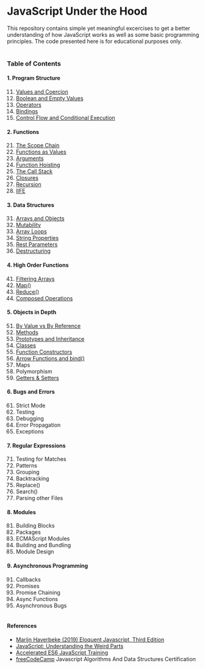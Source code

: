 # JavaScript Under the Hood

This repository contains simple yet meaningful excercises to get a better understanding of how JavaScript works as well as some
basic programming principles. The code presented here is for educational purposes only.
<br><br>

### Table of Contents

#### 1. Program Structure

11. [Values and Coercion](https://github.com/nicolasleivab/JavaScript-Under-the-Hood/blob/master/src/1.Program%20Structure/Values_and_Coercion.js)
2. [Boolean and Empty Values](https://github.com/nicolasleivab/JavaScript-Under-the-Hood/blob/master/src/1.Program%20Structure/Existence_and_Booleans.js)
3. [Operators](https://github.com/nicolasleivab/JavaScript-Under-the-Hood/blob/master/src/1.Program%20Structure/Operators.js)
4. [Bindings](https://github.com/nicolasleivab/JavaScript-Under-the-Hood/blob/master/src/1.Program%20Structure/Bindings.js)
5. [Control Flow and Conditional Execution](https://github.com/nicolasleivab/JavaScript-Under-the-Hood/blob/master/src/1.Program%20Structure/Control_Flow.js)
   
#### 2. Functions
   21. [The Scope Chain](https://github.com/nicolasleivab/JavaScript-Under-the-Hood/blob/master/src/2.Functions/The_Scope_Chain.js)
   2. [Functions as Values](https://github.com/nicolasleivab/JavaScript-Under-the-Hood/blob/master/src/2.Functions/Functions_as_Values.js)
   3. [Arguments](https://github.com/nicolasleivab/JavaScript-Under-the-Hood/blob/master/src/2.Functions/Arguments.js)
   4. [Function Hoisting](https://github.com/nicolasleivab/JavaScript-Under-the-Hood/blob/master/src/2.Functions/Function_Hoisting.js)
   5. [The Call Stack](https://github.com/nicolasleivab/JavaScript-Under-the-Hood/blob/master/src/2.Functions/The_Call_Stack.js)
   6. [Closures](https://github.com/nicolasleivab/JavaScript-Under-the-Hood/blob/master/src/2.Functions/Closures.js)
   7. [Recursion](https://github.com/nicolasleivab/JavaScript-Under-the-Hood/blob/master/src/2.Functions/Recursion.js)
   8. [IIFE](https://github.com/nicolasleivab/JavaScript-Under-the-Hood/blob/master/src/2.Functions/IIFEs.js)
#### 3. Data Structures
   31. [Arrays and Objects](https://github.com/nicolasleivab/JavaScript-Under-the-Hood/blob/master/src/3.Data%20Structures/Arrays_and_Objects.js)
   2. [Mutability](https://github.com/nicolasleivab/JavaScript-Under-the-Hood/blob/master/src/3.Data%20Structures/Mutability.js)
   3. [Array Loops](https://github.com/nicolasleivab/JavaScript-Under-the-Hood/blob/master/src/3.Data%20Structures/Array_Loops.js)
   4. [String Properties](https://github.com/nicolasleivab/JavaScript-Under-the-Hood/blob/master/src/3.Data%20Structures/Strings_Properties.js)
   5. [Rest Parameters](https://github.com/nicolasleivab/JavaScript-Under-the-Hood/blob/master/src/3.Data%20Structures/Rest_&_Spread_Operator.js)
   6. [Destructuring](https://github.com/nicolasleivab/JavaScript-Under-the-Hood/blob/master/src/3.Data%20Structures/Destructuring.js)
#### 4. High Order Functions
   41. [Filtering Arrays](https://github.com/nicolasleivab/JavaScript-Under-the-Hood/blob/master/src/4.High%20Order%20Functions/Filtering_Arrays.js)
   2. [Map()](https://github.com/nicolasleivab/JavaScript-Under-the-Hood/blob/master/src/4.High%20Order%20Functions/Map.js)
   3. [Reduce()](https://github.com/nicolasleivab/JavaScript-Under-the-Hood/blob/master/src/4.High%20Order%20Functions/Reduce.js)
   4. [Composed Operations](https://github.com/nicolasleivab/JavaScript-Under-the-Hood/blob/master/src/4.High%20Order%20Functions/Composed_Operations.js)
#### 5. Objects in Depth
   51. [By Value vs By Reference](https://github.com/nicolasleivab/JavaScript-Under-the-Hood/blob/master/src/5.Objects/ByValue_ByReference.js)
   2. [Methods](https://github.com/nicolasleivab/JavaScript-Under-the-Hood/blob/master/src/5.Objects/Methods.js)
   3. [Prototypes and Inheritance](https://github.com/nicolasleivab/JavaScript-Under-the-Hood/blob/master/src/5.Objects/Prototypes.js)
   4. [Classes](https://github.com/nicolasleivab/JavaScript-Under-the-Hood/blob/master/src/5.Objects/Classes.js)
   5. [Function Constructors](https://github.com/nicolasleivab/JavaScript-Under-the-Hood/blob/master/src/5.Objects/Classes.js)
   6. [Arrow Functions and bind()](https://github.com/nicolasleivab/JavaScript-Under-the-Hood/blob/master/src/5.Objects/Arrow_Functions_and_bind.js)
   7. Maps
   8. Polymorphism
   9. [Getters & Setters](https://github.com/nicolasleivab/JavaScript-Under-the-Hood/blob/master/src/5.Objects/Getters_%26_Setters.js)
#### 6. Bugs and Errors
   61. Strict Mode
   2. Testing
   3. Debugging
   4. Error Propagation
   5. Exceptions
#### 7. Regular Expressions
   71. Testing for Matches
   2. Patterns
   3. Grouping
   4. Backtracking
   5. Replace()
   6. Search()
   7. Parsing other Files
#### 8. Modules
   81. Building Blocks
   2. Packages
   3. ECMAScript Modules
   4. Building and Bundling
   5. Module Design
#### 9. Asynchronous Programming
   91. Callbacks
   2. Promises
   3. Promise Chaining
   4. Async Functions
   5. Asynchronous Bugs
<br><br>

#### References

- [Marijn Haverbeke (2019) Eloquent Javascript, Third Edition](https://eloquentjavascript.net/)
- [JavaScript: Understanding the Weird Parts](https://www.udemy.com/understand-javascript/)
- [Accelerated ES6 JavaScript Training](https://www.udemy.com/es6-bootcamp-next-generation-javascript/)
- [freeCodeCamp](https://www.freecodecamp.org/) Javascript Algorithms And Data Structures Certification

